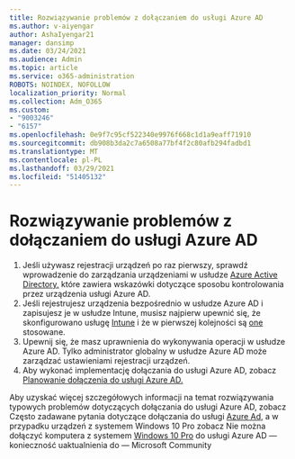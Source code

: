 ```yaml
---
title: Rozwiązywanie problemów z dołączaniem do usługi Azure AD
ms.author: v-aiyengar
author: AshaIyengar21
manager: dansimp
ms.date: 03/24/2021
ms.audience: Admin
ms.topic: article
ms.service: o365-administration
ROBOTS: NOINDEX, NOFOLLOW
localization_priority: Normal
ms.collection: Adm_O365
ms.custom:
- "9003246"
- "6157"
ms.openlocfilehash: 0e9f7c95cf522340e9976f668c1d1a9eaff71910
ms.sourcegitcommit: db908b3da2c7a6508a77bf4f2c80afb294fadbd1
ms.translationtype: MT
ms.contentlocale: pl-PL
ms.lasthandoff: 03/29/2021
ms.locfileid: "51405132"
---
```

# <a name="troubleshoot-azure-ad-join-issues"></a>Rozwiązywanie problemów z dołączaniem do usługi Azure AD

1. Jeśli używasz rejestracji urządzeń po raz pierwszy, sprawdź wprowadzenie do zarządzania urządzeniami w usłudze [Azure Active Directory,](https://docs.microsoft.com/azure/active-directory/devices/overview) które zawiera wskazówki dotyczące sposobu kontrolowania przez urządzenia usługi Azure AD. 
1. Jeśli rejestrujesz urządzenia bezpośrednio w usłudze Azure AD i zapisujesz je w usłudze Intune, musisz najpierw upewnić się, że skonfigurowano usługę [Intune](https://docs.microsoft.com/mem/intune/enrollment/device-enrollment) i że w pierwszej kolejności są [one](https://docs.microsoft.com/mem/intune/fundamentals/licenses-assign) stosowane.
1. Upewnij się, że masz uprawnienia do wykonywania operacji w usłudze Azure AD. Tylko administrator globalny w usłudze Azure AD może zarządzać ustawieniami rejestracji urządzeń.
1. Aby wykonać implementację dołączania do usługi Azure AD, zobacz [Planowanie dołączenia do usługi Azure AD.](https://docs.microsoft.com/azure/active-directory/devices/azureadjoin-plan)

Aby uzyskać więcej szczegółowych informacji na temat rozwiązywania typowych problemów dotyczących dołączania do usługi Azure AD, zobacz Często zadawane pytania dotyczące dołączania do usługi [Azure Ad,](https://docs.microsoft.com/azure/active-directory/devices/faq#azure-ad-join-faq) a w przypadku urządzeń z systemem Windows 10 Pro zobacz Nie można dołączyć komputera z systemem [Windows 10 Pro](https://answers.microsoft.com/en-us/msoffice/forum/msoffice_install-mso_win10-mso_365hp/unable-to-join-windows-10-pro-machine-to-azure-ad/abb1ca7d-b317-45ec-a628-e1c10eae2900) do usługi Azure AD — konieczność uaktualnienia do — Microsoft Community
